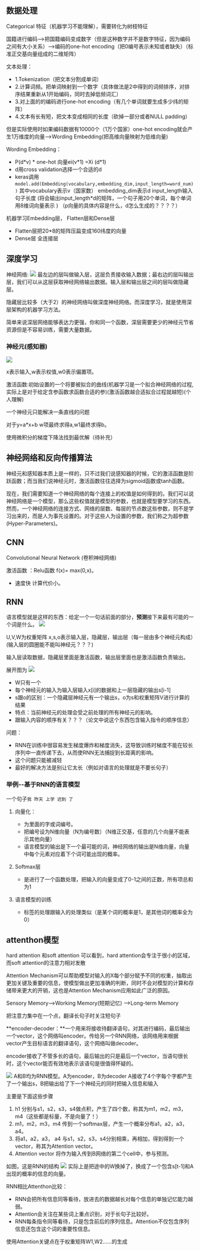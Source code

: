 ## 数据处理

Categorical 特征（机器学习不能理解），需要转化为树枝特征

国籍进行编码-->把国籍编码变成数字（但是这种数字并不是数字特征，因为编码之间有大小关系）-->编码的one-hot encoding（把0编号表示未知或者缺失）（标准正交基向量组成的二维矩阵）



文本处理：
- 1.Tokenization（把文本分割成单词）
- 2.计算词频。把单词映射到一个数字（具体做法是2中得到的词频排序，对排序结果重新从1开始编码，同时去掉低频词汇）
- 3.对上面的的编码进行one-hot encoding（有几个单词就要生成多少纬的矩阵）
- 4.文本有长有短，把文本变成相同的长度（砍掉一部分或者NULL padding）

但是实际使用时如果编码数据有10000个（1万个国家）one-hot encoding就会产生1万维度的向量-->Wording Embedding(把高维向量映射为低维向量)

Wording Embedding：
- P(d\*v)   \*   one-hot 向量ei(v\*1)  =Xi (d\*1)
- d用cross validation选择一个合适的d
- keras调用 `model.add(Embedding(vocabulary,embedding_dim,input_length=word_num))`  其中vocabulary表示v（国家数） embedding_dim表示d   input_length输入句子长度  (将会输出input_length\*d的矩阵，一个句子用20个单词，每个单词用8维词向量表示 )     （p向量的具体内容是什么，d怎么生成的？？？？）


机器学习Embedding层， Flatten层和Dense层
- Flatten层把20\*8的矩阵压扁变成160纬度的向量
- Dense层 全连接层 



## 深度学习
神经网络:
![](./images/神经网络)
最左边的层叫做输入层，这层负责接收输入数据；最右边的层叫输出层，我们可以从这层获取神经网络输出数据。输入层和输出层之间的层叫做隐藏层。

隐藏层比较多（大于2）的神经网络叫做深度神经网络。而深度学习，就是使用深层架构的机器学习方法。

简单来说深层网络能够表达力更强，你和同一个函数，深层需要更少的神经元节省资源但是不容易训练，需要大量数据。

### 神经元(感知器)
![](./images/神经元.png)

x表示输入,w表示权值,w0表示偏置项。

激活函数:初始设置的一个将要被拟合的曲线(机器学习是一个拟合神经网络的过程,实际上是对于给定含参函数求函数合适的参)(激活函数越合适拟合过程就越短)(个人理解)

一个神经元只能解决一条直线的问题

对于y=a\*x+b    w项最终求得a,w1最终求得b。

使用微积分的梯度下降法找到最优解（待补充）

## 神经网络和反向传播算法
神经元和感知器本质上是一样的，只不过我们说感知器的时候，它的激活函数是阶跃函数；而当我们说神经元时，激活函数往往选择为sigmoid函数或tanh函数。

现在，我们需要知道一个神经网络的每个连接上的权值是如何得到的。我们可以说神经网络是一个模型，那么这些权值就是模型的参数，也就是模型要学习的东西。然而，一个神经网络的连接方式、网络的层数、每层的节点数这些参数，则不是学习出来的，而是人为事先设置的。对于这些人为设置的参数，我们称之为超参数(Hyper-Parameters)。





## CNN
Convolutional Neural Network (卷积神经网络)

激活函数 ：Relu函数  f(x)= max(0,x)。

- 速度快 计算代价小。



## RNN
语言模型就是这样的东西：给定一个一句话前面的部分，**预测**接下来最有可能的一个词是什么。
 ![](./images/rnn.jpg)
 
 U,V,W为权重矩阵 x,s,o表示输入层，隐藏层，输出层（每一层由多个神经元构成）(输入层的圆圈能不能叫神经元？？？)
 
 输入层读取数据，隐藏层里面是激活函数，输出层里面也是激活函数负责输出。
 
展开图为
![](./images/展开.jpg)
 
 - W只有一个
 - 每个神经元的输入为输入层输入x[i]的数据和上一层隐藏的输出s[i-1]
 - s跟o的区别：一个隐藏层神经元有一个输出s，o为s和权重矩阵V进行计算的结果
 - 特点：当前神经元的处理会受之前处理的所有神经元的影响。
 - 跟输入内容的顺序有关？？？（论文中说这个东西包含输入指令的顺序信息）
 
问题：
-  RNN在训练中很容易发生梯度爆炸和梯度消失，这导致训练时梯度不能在较长序列中一直传递下去，从而使RNN无法捕捉到长距离的影响。
-  这个问题只能被减轻
- 最好的解决方法是别让它太长（例如对语言的处理就是不要长句子）

### 举例--基于RNN的语言模型

一个句子`我 昨天 上学 迟到 了`

1. 向量化：
	- 为里面的字或词编号。
	- 把编号设为N维向量（N为编号数）（N维正交基，任意的几个向量不能表示其他向量）
	- 语言模型的输出是下一个最可能的词，神经网络的输出是N维向量，向量中每个元素对应着下个词可能出现的概率。
    
2. Softmax层
    - 是进行了一个函数处理，把输入的向量变成了0-1之间的正数，所有项总和为1
    
3. 语言模型的训练
    - 标签的处理跟输入的处理类似（是某个词的概率是1，是其他词的概率全为0）
    
    


## attenthon模型

hard attention 和soft attention
可以看到，hard attention会专注于很小的区域，而soft attention的注意力相对发散


Attention Mechanism可以帮助模型对输入的X每个部分赋予不同的权重，抽取出更加关键及重要的信息，使模型做出更加准确的判断，同时不会对模型的计算和存储带来更大的开销，这也是Attention Mechanism应用如此广泛的原因。

Sensory Memory-->Working Memory(短期记忆) -->Long-term Memory


把注意力集中在一个点，翻译长句子时关注短句子

**encoder-decoder：**一个用来将接收待翻译语句，对其进行编码，最后输出一个vector，这个网络叫encoder。传给另一个RNN网络，该网络用来根据vector产生目标语言的翻译语句，这个网络叫做decoder。

encoder接收了不管多长的语句，最后输出的只是最后一个vector，当语句很长时，这个vector能否有效地表示该语句是很值得怀疑的。

![](./images/attention机制.png)
A和B均为RNN模型。A为encoder，B为decoder
A接收了4个字每个字都产生了一个输出s，B把输出给了下一个神经元的同时把输入信息和输入

主要是下面这些步骤
1. h1 分别与s1，s2，s3，s4做点积，产生了四个数，称其为m1，m2，m3，m4（这些都是标量，不是向量了！）
2. m1，m2，m3，m4 传到一个softmax层，产生一个概率分布a1，a2，a3， a4。
3. 将a1，a2，a3， a4 与s1，s2，s3，s4分别相乘，再相加，得到得到一个vector，称其为Attention vector。
4. Attention vector 将作为输入传到B网络的第二个cell中，参与预测。

如图，这是RNN的结构
![](./images/展开.jpg)
实际上是把途中的W换掉了，换成了一个包含s[t-1]和A出现的概率的信息的向量。

RNN相比Attenthon比较：
- RNN会把所有信息同等看待，放进去的数据越长对每个信息的单独记忆能力越弱。
- Attention会关注在某些词上重点识别，对于长句子比较好。
- RNN每条指令同等看待，只是包含前后的序列信息。Attention不仅包含序列信息还包含这个词的重要性信息。

使用Attention关键点在于权重矩阵W1,W2......的生成

 